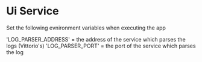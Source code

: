 # Ui Service

Set the following evnironment variables when executing the app

'LOG_PARSER_ADDRESS' = the address of the service which parses the logs (Vittorio's)
'LOG_PARSER_PORT' = the port of the service which parses the log